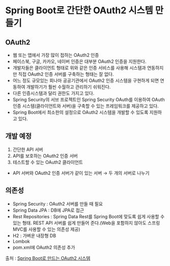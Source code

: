 # Spring Boot로 간단한 OAuth2 시스템 만들기
## OAuth2
* 웹 또는 앱에서 가장 많이 접하는 OAuth2 인증
* 페이스북, 구글, 카카오, 네이버 인증은 대부분 OAuth2 인증을 지원한다.
* 개발자들은 클라이언트 형태로 위와 같은 인증 서비스를 사용해 시스템과 연동하지만 직접 OAuth2 인증 서버를 구축하는 형태는 잘 없다.
* 어느 정도 규모있는 회나마 공공기관에서 OAuth2 인증 시스템을 구현하게 되면 연동하여 개발하기가 훨씬 수월하고 관리하기 쉬워진다.
* 다른 인증시스템과 달리 권한도 가지고 있다.
* Spring Security의 서브 프로젝트인 Spring Security OAuth를 이용하여 OAuth 인증 시스템(클라이언트와 서버)을 구축할 수 있는 프레임워크를 제공하고 있다.
* Spring Boot에서 최소한의 설정으로 OAuth2 시스템을 개발할 수 있도록 지원하고 있다.

## 개발 예정
1. 간단한 API 서버
2. API를 보호하는 OAuth2 인증 서버
3. 테스트할 수 있는 OAuth2 클라이언트

* API 서버와 OAuth2 인증 서버가 같이 있는 서버 → 두 개의 서버로 나누기

## 의존성
* Spring Security : OAuth2 서버를 만들 때 필요
* Spring Data JPA : DB에 JPA로 접근
* Rest Repositories : Spring Data Rest를 Spring Boot에 맞도록 쉽게 사용할 수 있는 형태. 
REST API 서버를 쉽게 만들어 준다.(Web을 포함하지 않아도 스프링 MVC를 사용할 수 있는 의존성 제공)
* H2 : 가벼운 내장형 DB
* Lombok
* pom.xml에 OAuth2 의존성 추가


출처 : [Spring Boot로 만드는 OAuth2 시스템](https://brunch.co.kr/@sbcoba/1)